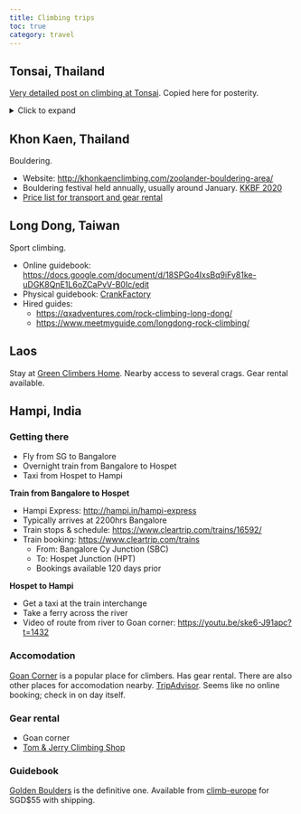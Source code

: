 ```yaml
---
title: Climbing trips
toc: true
category: travel
---
```

## Tonsai, Thailand

[Very detailed post on climbing at Tonsai](https://www.reddit.com/r/climbing/comments/gegy44/a_throwback_to_better_days_longboats_and/fpoc8t6/). Copied here for posterity.

<details>
<summary>Click to expand</summary>

This was a response to someone else about tips for going to Tonsai. I was in Tonsai for two months (start of Jan to start of March) and these are my recommendations for going there:

**Accomodation**

Stay in Tonsai, not Railey. Railey is for rich tourists and it's kind of depressing to walk around.

If you're not fussed about sharing a room, Chillout is a great place to stay. I prefer my own room so I tried a few places before I settled on Green Valley (*not* Dream Valley). It ended up being a great choice, it has actual beds and walls which some places do not! It was 4000 baht for 10 days, which is pricier than other places but it made up for it by its proximity to the restaurants and bars (it's right next to Chillout which is the main hangout place after sunset).

If you want your own room and really, absolutely do not give a fuck about the quality at all, Cafe Andaman do rooms for 1750 baht for a week, which is 250 baht a day, which is *literally nothing*. A beer is 80 baht. However the rooms are total skank.

Don't bother trying to book ahead, almost all of hostels ("resorts") aren't online. You can just rock up and get a room though, it's super easy and I can almost guarantee none of them will be full. If you're super paranoid about it (I was) then there are a couple of places you can book online, Chillout is one.

**General advice**

Getting there - nearest airport is Krabi, get a cab to Ao Nang and then a boat to Tonsai. You can get your own boat for a higher price (maybe 800 baht?) or you can wait for tourists to show up and split the cost with. Depending on what time you arrive it might be easier to do this in advance, Basecamp do a boat and cab service through their website. They'll pick you up from the airport, super handy when you've been in transit for nearly 24 hours and you just want to crash.

Buy a sim! Almost nobody I met in Tonsai did this, but I did and it's a lifesaver. You can get a 30 day tourist sim for 400 baht in Krabi. 4g on tap, almost wherever I went is really, really handy.

Tonsai is 99% cash, Railey 90%. The only ATMs are in Railey. There's also no way to get post to either Tonsai or Railey, and there are no banks there, so if you lose your card it's bad news.

Mozzie spray is useful but only if you're going to the jungle crags in the afternoon, and if you do that you should fork out for the good shit. Check the spray when you buy it - some is only 15% deet!! Cheap but useless. I can name the crags where mozzie spray is necessary on one hand. Two months there and nobody I heard of got dengue.

**Climbing! (What you came here for)**

DO NOT CLIMB IN THE SUN. Most important advice although you learn it very quickly. If anyone suggests that you go to an afternoon crag (eg. Fire Wall) in the morning, they have clearly just arrived in Tonsai. You only make this mistake once. Most guidebooks will state the best time of day to visit each crag.

Speaking of guidebooks, buy the Thailand and Laos guidebook by Elke Schmitz. The others that cover Tonsai are copies. If you forget to buy one you can get it at Basecamp (run by Elke).

The guidebooks also say which climbs have titanium bolts and which don't. Do not climb on non-titanium bolts, they get super rusty and might fail on you (not ideal).

Some climbs have threads instead of bolts. These are actually bomber. 10/10 would whip. Unless it's falling apart in your hands (or core-shot or whatever), it's safe. Use your common sense, and let Basecamp know if any are shitty, they do a lot of the thread replacement.

The top anchor will be a fat ring or pair of rings tied together and attached to bolts higher up. Ignore the bolts. Lower off the ring, put your quickdraws on it, it's the everything ring. These will also be your anchors for multipitches.

If I have one regret, it's not doing the multipitches while I was out there. The only advice I can offer is that Humanality gets into the sun around 1pm and is usually busy, so calculate your start time accordingly. I saw one group of three in the middle of rapping down around 4pm and they looked fucking miserable when they came down.

If you came without a partner, make friends! People in Tonsai are super friendly. If you can climb 6b and above, go to the beach and see if you can find a belay. There will be someone who will let you hop on. If you don't, hang around Chillout in the morning with your gear until someone notices.

If you're going for a while (more than a week), I would recommend you bring your own gear unless you have a very good reason not to. It makes you super independent. Otherwise you can rent gear (shoes, harnesses, rope, quickdraws, everything) from Max at Chillout. There are some other places but as far as I'm aware you can trust all his stuff.

If you don't have a partner *or* gear and you really want to get climbing (and maybe aren't too social), you can hire a guide! Max at Chillout is great, as are some of the guys from Basecamp. Maxi is amazing and also one of the best slackliners I have ever seen. The guides in Railey are completely insane and will probably take you to 123 wall which is guide hell. Most of the sketchiness you will ever hear about climbing in Tonsai is down to the guides.

Tonsai has more hard climbing (7a+ and up) than Railey, but there is easier stuff there. Eagle Wall is the best crag in Tonsai to climb easy stuff. The best place for hard stuff is probably the beach, but there's only a handful of 6c's and 7a's there so you if you do go there you better be happy projecting or really comfortable at higher grades.

The best crag for my money is Wee's Present Wall. Super varied mix of grades (5+ to 7a) and it's in the shade all day.

Deep Water Soloing - Basecamp run a tour some mornings which is a good introduction. You could also rent some kayaks and just paddle around until you find something. There are some guidebooks for the area but unless you have your own boat it's tough to get to them.

**Other advice**

Go to Freedom bar on the beach to watch the sunset. It will become your daily ritual and for good reason. It's a million dollar view and it slightly makes me sad that I was never there when everything was on the beach.

Speaking of - there's a huge resort being built on the beach, and an enormous wall that surrounds the area. When I was there it was under construction and had been for maybe five years. There's a ladder that goes over the wall which is one of the easiest ways to get from the beach to the hostels.

Watch the fire show at Chillout, it's on virtually every night there's a crowd there, which is virtually every night.

Everyone leaves Chillout after the fire show, most people go to Sunset bar. Viking bar is also okay but Sunset is where it's at. Say hi to Wat.

The best grilled chicken is at Chillout, the best fried chicken is from the chicken hut at Chillout. The best beef noodle soup is at Boatman, and the best portions for any food are at Legacy and Mama Chicken. The best shakes are at Legacy and Ting Tong bar. The food at Pyramid isn't great. Everywhere else is okay.

Food in Railey is great but also considerably more expensive. It's a nice treat after the crag though.

You can walk to Railey through over a small hike past the beach (8 mins), but at night if the tide is high you'll need to walk through the jungle instead (40 mins and a bad path with no lighting).

Speaking of high - you can get weed from almost any bar in Tonsai. Some people diss the weed there but I really like it, it doesn't make me paranoid like weed at home. Wat at Sunset. has a great bong but if you aren't careful it will send you straight into orbit. If you have a low tolerance it is best avoided. I never tried the mushrooms while I was there, but I heard a lot of places do them. Look around.

Get good at slacklining! The best beginner one is at Chillout, Viking bar has two that are higher and tighter that the really sick slackliners use. Some of the best slackliners I have ever seen were in Tonsai. There is occasionally a highline or rodeo line set up but it depends who's there at the time.

If you have a rest day, try the yoga or sneak in to use the pool at Dream Valley. It's a proper resort, and although you're not supposed to use the pool if you don't stay there, I did for a month and it's the best thing ever. Just don't draw attention to yourself or act like a dick or they will ask you to leave (and try to fine you for using it).

**Lastly, Tonsai Tummy**

A lot of people get Tonsai Tummy - basically food poisoning. You will almost certainly get some form of stomach problems while you're there. I stopped eating in the morning, didn't have super oily food, and stopped having coffee, and I was okay after that. I also never got the full Tonsai Tummy experience but my friend did and she couldn't climb for nearly a full week (or maybe longer).

That should be everything. Go have fun, meet new people, try new things!!

TL;DR: I'm on lockdown and wrote this instead of training because I have very little to do.

</details>

## Khon Kaen, Thailand

Bouldering.

- Website: http://khonkaenclimbing.com/zoolander-bouldering-area/
- Bouldering festival held annually, usually around January. [KKBF 2020](http://khonkaenclimbing.com/kkbf-2020-info/)
- [Price list for transport and gear rental](http://khonkaenclimbing.com/our-services/)

## Long Dong, Taiwan

Sport climbing.

- Online guidebook: https://docs.google.com/document/d/18SPGo4IxsBq9iFy81ke-uDGK8QnE1L6oZCaPvV-B0Ic/edit
- Physical guidebook: [CrankFactory](https://crankfactory.com/collections/books-and-guides/products/guidebooktaiwanlongdong)
- Hired guides:
    - https://qxadventures.com/rock-climbing-long-dong/
    - https://www.meetmyguide.com/longdong-rock-climbing/

## Laos

Stay at [Green Climbers Home](https://www.greenclimbershome.com/). Nearby access to several crags. Gear rental available.

## Hampi, India

### Getting there

- Fly from SG to Bangalore
- Overnight train from Bangalore to Hospet
- Taxi from Hospet to Hampi

**Train from Bangalore to Hospet**

- Hampi Express: http://hampi.in/hampi-express
- Typically arrives at 2200hrs Bangalore
- Train stops & schedule: https://www.cleartrip.com/trains/16592/
- Train booking: https://www.cleartrip.com/trains 
    - From: Bangalore Cy Junction (SBC)
    - To: Hospet Junction (HPT)
    - Bookings available 120 days prior

**Hospet to Hampi**

- Get a taxi at the train interchange
- Take a ferry across the river
- Video of route from river to Goan corner: https://youtu.be/ske6-J91apc?t=1432 

### Accomodation

[Goan Corner](https://thegoancorner.wordpress.com/) is a popular place for climbers. Has gear rental. There are also other places for accomodation nearby. [TripAdvisor](https://www.tripadvisor.com.sg/Hotel_Review-g319725-d1822740-Reviews-Goan_Corner-Hampi_Bellary_District_Karnataka.html). Seems like no online booking; check in on day itself.

### Gear rental

- Goan corner
- [Tom & Jerry Climbing Shop](https://climbingshop.hampivillage.com/ )

### Guidebook

[Golden Boulders](http://hampi.in/bouldering-guide-golden-boulders) is the definitive one. Available from [climb-europe](http://www.climb-europe.com/rockclimbingshop/Golden-Boulders-Bouldering-Guidebook-for-Hampi.html) for SGD$55 with shipping.
